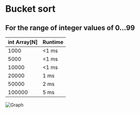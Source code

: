 Bucket sort
==============
For the range of integer values of 0...99
-----
|  int Array[N]  | Runtime       | 
|----------------|---------------|
| 1000           | <1 ms           |
| 5000           | <1 ms          |
| 10000          | <1 ms          |
| 20000          | 1 ms       |
| 50000          | 2 ms       |
| 100000         | 5 ms     |

![Graph](http://ipic.su/img/img7/fs/Snimok.1504332412.png)